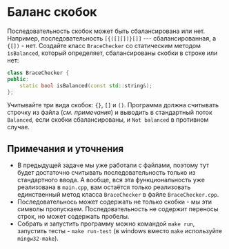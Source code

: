 # Баланс скобок

Последовательность скобок может быть сбалансирована или нет. Например, последовательность `[{([][])}[]]` --- сбалансированная, а `{[])` - нет. Создайте класс `BraceChecker` со статическим методом `isBalanced`, который определяет, сбалансированы скобки в строке или нет:

```cpp
class BraceChecker {
public:
    static bool isBalanced(const std::string&);
};
```

Учитывайте три вида скобок: `{}`, `[]` и `()`. Программа должна считывать строчку из файла (*см. примечания*) и выводить в стандартный поток `Balanced`, если скобки сбалансированы, и `Not balanced` в противном случае.

## Примечания и уточнения

+ В предыдущей задаче мы уже работали с файлами, поэтому тут будет достаточно считывать последовательность только из стандартного ввода. А вообще, вся эта функциональность уже реализована в `main.cpp`, вам остаётся только реализовать единственный метод класса `BraceChecker` в файле `BraceChecker.cpp`.
+ Последовательнось может содержать не только скобки - мы эти символы пропускаем. Последовательность не содержит переносы строк, но может содержать пробелы.
+ Собрать и запустить программу можно командой `make run`, запустить тесты - `make run-test` (в windows вместо `make` используйте `mingw32-make`).
